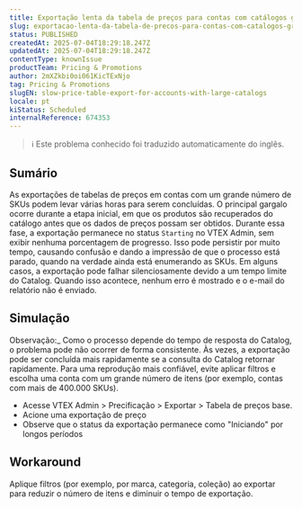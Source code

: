 ```yaml
---
title: Exportação lenta da tabela de preços para contas com catálogos grandes
slug: exportacao-lenta-da-tabela-de-precos-para-contas-com-catalogos-grandes
status: PUBLISHED
createdAt: 2025-07-04T18:29:18.247Z
updatedAt: 2025-07-04T18:29:18.247Z
contentType: knownIssue
productTeam: Pricing & Promotions
author: 2mXZkbi0oi061KicTExNjo
tag: Pricing & Promotions
slugEN: slow-price-table-export-for-accounts-with-large-catalogs
locale: pt
kiStatus: Scheduled
internalReference: 674353
---
```


>ℹ️ Este problema conhecido foi traduzido automaticamente do inglês.

## Sumário


As exportações de tabelas de preços em contas com um grande número de SKUs podem levar várias horas para serem concluídas. O principal gargalo ocorre durante a etapa inicial, em que os produtos são recuperados do catálogo antes que os dados de preços possam ser obtidos. Durante essa fase, a exportação permanece no status `Starting` no VTEX Admin, sem exibir nenhuma porcentagem de progresso. Isso pode persistir por muito tempo, causando confusão e dando a impressão de que o processo está parado, quando na verdade ainda está enumerando as SKUs. Em alguns casos, a exportação pode falhar silenciosamente devido a um tempo limite do Catalog. Quando isso acontece, nenhum erro é mostrado e o e-mail do relatório não é enviado.
## Simulação


Observação:_ Como o processo depende do tempo de resposta do Catalog, o problema pode não ocorrer de forma consistente. Às vezes, a exportação pode ser concluída mais rapidamente se a consulta do Catalog retornar rapidamente. Para uma reprodução mais confiável, evite aplicar filtros e escolha uma conta com um grande número de itens (por exemplo, contas com mais de 400.000 SKUs).

- Acesse VTEX Admin > Precificação > Exportar > Tabela de preços base.
- Acione uma exportação de preço
- Observe que o status da exportação permanece como "Iniciando" por longos períodos

##
## Workaround


Aplique filtros (por exemplo, por marca, categoria, coleção) ao exportar para reduzir o número de itens e diminuir o tempo de exportação.



